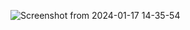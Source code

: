 ![Screenshot from 2024-01-17 14-35-54](https://github.com/N-Pierro/aws-boorcamp-cruddur-2023/assets/99881023/8a30b07a-b06e-4cc3-9000-3dcb3a1f9bc1)

